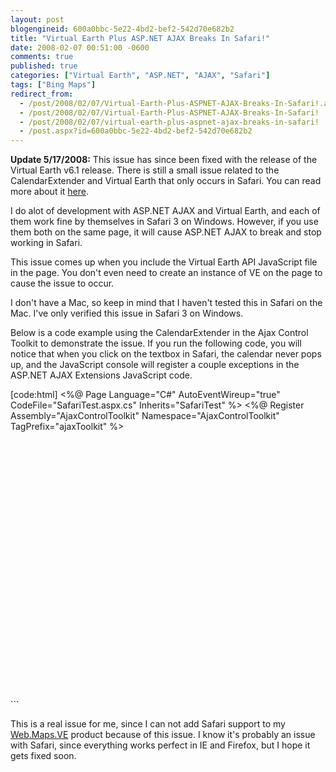```yaml
---
layout: post
blogengineid: 600a0bbc-5e22-4bd2-bef2-542d70e682b2
title: "Virtual Earth Plus ASP.NET AJAX Breaks In Safari!"
date: 2008-02-07 00:51:00 -0600
comments: true
published: true
categories: ["Virtual Earth", "ASP.NET", "AJAX", "Safari"]
tags: ["Bing Maps"]
redirect_from: 
  - /post/2008/02/07/Virtual-Earth-Plus-ASPNET-AJAX-Breaks-In-Safari!.aspx
  - /post/2008/02/07/Virtual-Earth-Plus-ASPNET-AJAX-Breaks-In-Safari!
  - /post/2008/02/07/virtual-earth-plus-aspnet-ajax-breaks-in-safari!
  - /post.aspx?id=600a0bbc-5e22-4bd2-bef2-542d70e682b2
---
```

<!-- more -->

**Update 5/17/2008:** This issue has since been fixed with the release of the Virtual Earth v6.1 release. There is still a small issue related to the CalendarExtender and Virtual Earth that only occurs in Safari. You can read more about it <a href="/post.aspx?id=c75cbc89-6abf-4869-914d-6176bb6c7736">here</a>.

 

I do alot of development with ASP.NET AJAX and Virtual Earth, and each of them work fine by themselves in Safari 3 on Windows. However, if you use them both on the same page, it will cause ASP.NET AJAX to break and stop working in Safari.

This issue comes up when you include the Virtual Earth API JavaScript file in the page. You don't even need to create an instance of VE on the page to cause the issue to occur.

I don't have a Mac, so keep in mind that I haven't tested this in Safari on the Mac. I've only verified this issue in Safari 3 on Windows.

Below is a code example using the CalendarExtender in the Ajax Control Toolkit to demonstrate the issue. If you run the following code, you will notice that when you click on the textbox in Safari, the calendar never pops up, and the JavaScript console will register a couple exceptions in the ASP.NET AJAX Extensions JavaScript code.

[code:html]
 <%@ Page Language="C#" AutoEventWireup="true" CodeFile="SafariTest.aspx.cs" Inherits="SafariTest" %>
 <%@ Register Assembly="AjaxControlToolkit" Namespace="AjaxControlToolkit" TagPrefix="ajaxToolkit" %>
 <!DOCTYPE html PUBLIC "-//W3C//DTD XHTML 1.0 Transitional//EN" "http://www.w3.org/TR/xhtml1/DTD/xhtml1-transitional.dtd">
 <html xmlns="http://www.w3.org/1999/xhtml">
 <head runat="server">
 <title>Untitled Page</title>
 <meta http-equiv="Content-Type" content="text/html; charset=utf-8">
 <script type="text/javascript" src="http://dev.virtualearth.net/mapcontrol/mapcontrol.ashx?v=6" mce_src="http://dev.virtualearth.net/mapcontrol/mapcontrol.ashx?v=6"></script>
 <script type="text/javascript"> var map = null; function GetMap() { map = new VEMap('myMap'); map.LoadMap(); } </script>
 </head>
 <body onload="GetMap();">
 <form id="form1" runat="server">
 <asp:ScriptManager runat="server" ID="ScriptManager1"></asp:ScriptManager>
 <div>
 <asp:TextBox runat="server" id="txtDate"></asp:TextBox>
 <ajaxToolkit:CalendarExtender runat="server" ID="CalendarExtender1" TargetControlID="txtDate"></ajaxToolkit:CalendarExtender>
 


 <div id='myMap' style="position:relative; width:400px; height:400px;"></div>
 </div>
 </form>
 </body>
 </html>
 ```

This is a real issue for me, since I can not add Safari support to my <a href="http://simplovation.com/Page/WebMapsVE.aspx">Web.Maps.VE</a> product because of this issue. I know it's probably an issue with Safari, since everything works perfect in IE and Firefox, but I hope it gets fixed soon.
